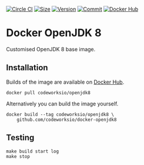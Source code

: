[![Circle CI](https://circleci.com/gh/codeworksio/docker-openjdk8.svg?style=shield "CircleCI")](https://circleci.com/gh/codeworksio/docker-openjdk8)&nbsp;[![Size](https://images.microbadger.com/badges/image/codeworksio/openjdk8.svg)](http://microbadger.com/images/codeworksio/openjdk8)&nbsp;[![Version](https://images.microbadger.com/badges/version/codeworksio/openjdk8.svg)](http://microbadger.com/images/codeworksio/openjdk8)&nbsp;[![Commit](https://images.microbadger.com/badges/commit/codeworksio/openjdk8.svg)](http://microbadger.com/images/codeworksio/openjdk8)&nbsp;[![Docker Hub](https://img.shields.io/docker/pulls/codeworksio/openjdk8.svg)](https://hub.docker.com/r/codeworksio/openjdk8/)

Docker OpenJDK 8
================

Customised OpenJDK 8 base image.

Installation
------------

Builds of the image are available on [Docker Hub](https://hub.docker.com/r/codeworksio/openjdk8/).

    docker pull codeworksio/openjdk8

Alternatively you can build the image yourself.

    docker build --tag codeworksio/openjdk8 \
        github.com/codeworksio/docker-openjdk8

Testing
-------

    make build start log
    make stop
